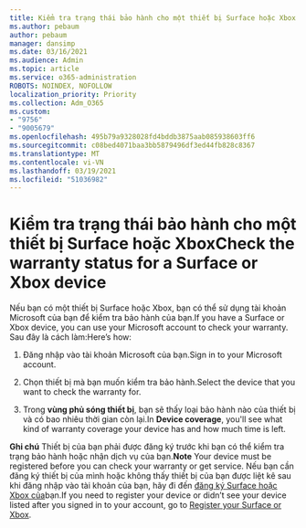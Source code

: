 ```yaml
---
title: Kiểm tra trạng thái bảo hành cho một thiết bị Surface hoặc Xbox
ms.author: pebaum
author: pebaum
manager: dansimp
ms.date: 03/16/2021
ms.audience: Admin
ms.topic: article
ms.service: o365-administration
ROBOTS: NOINDEX, NOFOLLOW
localization_priority: Priority
ms.collection: Adm_O365
ms.custom:
- "9756"
- "9005679"
ms.openlocfilehash: 495b79a9328028fd4bddb3875aab085938603ff6
ms.sourcegitcommit: c08bed4071baa3bb5879496df3ed44fb828c8367
ms.translationtype: MT
ms.contentlocale: vi-VN
ms.lasthandoff: 03/19/2021
ms.locfileid: "51036982"
---
```

# <a name="check-the-warranty-status-for-a-surface-or-xbox-device"></a><span data-ttu-id="ca259-102">Kiểm tra trạng thái bảo hành cho một thiết bị Surface hoặc Xbox</span><span class="sxs-lookup"><span data-stu-id="ca259-102">Check the warranty status for a Surface or Xbox device</span></span>

<span data-ttu-id="ca259-103">Nếu bạn có một thiết bị Surface hoặc Xbox, bạn có thể sử dụng tài khoản Microsoft của bạn để kiểm tra bảo hành của bạn.</span><span class="sxs-lookup"><span data-stu-id="ca259-103">If you have a Surface or Xbox device, you can use your Microsoft account to check your warranty.</span></span> <span data-ttu-id="ca259-104">Sau đây là cách làm:</span><span class="sxs-lookup"><span data-stu-id="ca259-104">Here’s how:</span></span>

1. <span data-ttu-id="ca259-105">Đăng nhập vào tài khoản Microsoft của bạn.</span><span class="sxs-lookup"><span data-stu-id="ca259-105">Sign in to your Microsoft account.</span></span> 

1. <span data-ttu-id="ca259-106">Chọn thiết bị mà bạn muốn kiểm tra bảo hành.</span><span class="sxs-lookup"><span data-stu-id="ca259-106">Select the device that you want to check the warranty for.</span></span>

1. <span data-ttu-id="ca259-107">Trong **vùng phủ sóng thiết bị**, bạn sẽ thấy loại bảo hành nào của thiết bị và có bao nhiêu thời gian còn lại.</span><span class="sxs-lookup"><span data-stu-id="ca259-107">In **Device coverage**, you'll see what kind of warranty coverage your device has and how much time is left.</span></span>

<span data-ttu-id="ca259-108">**Ghi chú** Thiết bị của bạn phải được đăng ký trước khi bạn có thể kiểm tra trạng bảo hành hoặc nhận dịch vụ của bạn.</span><span class="sxs-lookup"><span data-stu-id="ca259-108">**Note** Your device must be registered before you can check your warranty or get service.</span></span> <span data-ttu-id="ca259-109">Nếu bạn cần đăng ký thiết bị của mình hoặc không thấy thiết bị của bạn được liệt kê sau khi đăng nhập vào tài khoản của bạn, hãy đi đến [đăng ký Surface hoặc Xbox của](https://support.microsoft.com/surface/register-your-surface-or-xbox-fd7d73f8-b0e6-c9fa-e83b-0b64652e2376)bạn.</span><span class="sxs-lookup"><span data-stu-id="ca259-109">If you need to register your device or didn’t see your device listed after you signed in to your account, go to [Register your Surface or Xbox](https://support.microsoft.com/surface/register-your-surface-or-xbox-fd7d73f8-b0e6-c9fa-e83b-0b64652e2376).</span></span>
